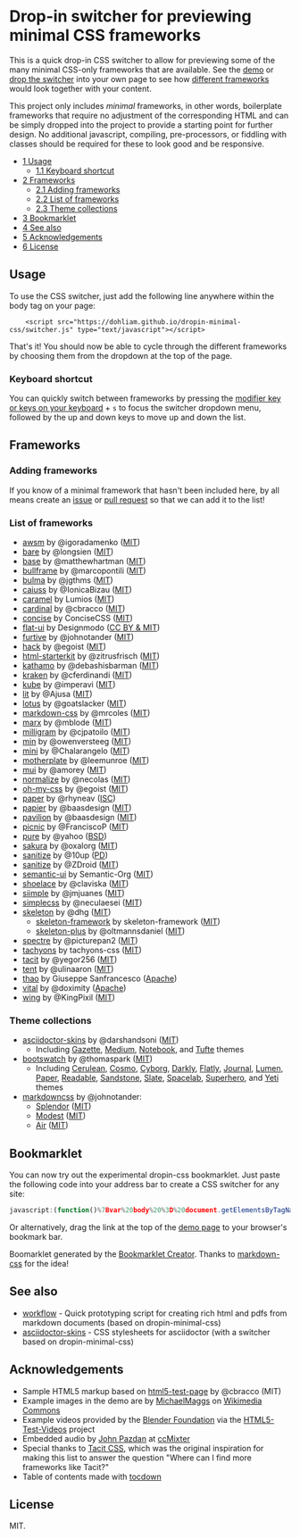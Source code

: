 # Drop-in switcher for previewing minimal CSS frameworks

This is a quick drop-in CSS switcher to allow for previewing some of the many minimal CSS-only frameworks that are available. See the [demo](https://dohliam.github.io/dropin-minimal-css) or [drop the switcher](#usage) into your own page to see how [different frameworks](#list-of-frameworks) would look together with your content.

This project only includes _minimal_ frameworks, in other words, boilerplate frameworks that require no adjustment of the corresponding HTML and can be simply dropped into the project to provide a starting point for further design. No additional javascript, compiling, pre-processors, or fiddling with classes should be required for these to look good and be responsive.

* [1 Usage](#usage)
  * [1.1 Keyboard shortcut](#keyboard-shortcut)
* [2 Frameworks](#frameworks)
  * [2.1 Adding frameworks](#adding-frameworks)
  * [2.2 List of frameworks](#list-of-frameworks)
  * [2.3 Theme collections](#theme-collections)
* [3 Bookmarklet](#bookmarklet)
* [4 See also](#see-also)
* [5 Acknowledgements](#acknowledgements)
* [6 License](#license)

## Usage

To use the CSS switcher, just add the following line anywhere within the body tag on your page:

        <script src="https://dohliam.github.io/dropin-minimal-css/switcher.js" type="text/javascript"></script>

That's it! You should now be able to cycle through the different frameworks by choosing them from the dropdown at the top of the page.

### Keyboard shortcut

You can quickly switch between frameworks by pressing the [modifier key or keys on your keyboard](https://github.com/dohliam/xsampa#access-keys) + `s` to focus the switcher dropdown menu, followed by the up and down keys to move up and down the list.

## Frameworks

### Adding frameworks

If you know of a minimal framework that hasn't been included here, by all means create an [issue](https://github.com/dohliam/dropin-minimal-css/issues) or [pull request](https://github.com/dohliam/dropin-minimal-css/pulls) so that we can add it to the list!

### List of frameworks

* [awsm](https://github.com/igoradamenko/awsm.css) by @igoradamenko ([MIT](https://github.com/igoradamenko/awsm.css/blob/master/LICENSE.md))
* [bare](https://github.com/longsien/BareCSS) by @longsien ([MIT](https://github.com/longsien/BareCSS/blob/master/LICENSE))
* [base](https://github.com/matthewhartman/base) by @matthewhartman ([MIT](https://github.com/matthewhartman/base#license))
* [bullframe](https://github.com/marcopontili/bullframe.css) by @marcopontili ([MIT](http://opensource.org/licenses/MIT))
* [bulma](https://github.com/jgthms/bulma) by @jgthms ([MIT](https://github.com/jgthms/bulma/blob/master/LICENSE))
* [caiuss](https://github.com/IonicaBizau/CaiuSS) by @IonicaBizau ([MIT](http://showalicense.com/?fullname=Ionic%C4%83%20Biz%C4%83u%20%3Cbizauionica%40gmail.com%3E%20(http%3A%2F%2Fionicabizau.net)&year=2015#license-mit))
* [caramel](https://github.com/lumios/caramel) by Lumios ([MIT](https://github.com/lumios/caramel/blob/master/LICENSE))
* [cardinal](https://github.com/cardinalcss/cardinalcss) by @cbracco ([MIT](https://github.com/cardinalcss/cardinalcss/blob/master/LICENSE.md))
* [concise](https://github.com/ConciseCSS/concise.css) by ConciseCSS ([MIT](https://github.com/ConciseCSS/concise.css/blob/master/LICENSE))
* [flat-ui](https://github.com/designmodo/Flat-UI) by Designmodo ([CC BY & MIT](https://github.com/designmodo/Flat-UI#copyright-and-license))
* [furtive](https://github.com/johnotander/furtive) by @johnotander ([MIT](https://github.com/johnotander/furtive/blob/master/LICENSE))
* [hack](https://github.com/egoist/hack) by @egoist ([MIT](https://github.com/egoist/hack/blob/master/LICENSE))
* [html-starterkit](https://github.com/zitrusfrisch/HTML-StarterKit) by @zitrusfrisch ([MIT](https://github.com/zitrusfrisch/HTML-StarterKit#its-free))
* [kathamo](https://github.com/kathamo/Kathamo) by @debashisbarman ([MIT](https://github.com/kathamo/Kathamo/blob/master/LICENSE))
* [kraken](https://github.com/cferdinandi/kraken) by @cferdinandi ([MIT](https://github.com/cferdinandi/kraken/blob/master/LICENSE.md))
* [kube](https://github.com/imperavi/kube) by @imperavi ([MIT](https://github.com/imperavi/kube/blob/master/LICENSE))
* [lit](https://github.com/Ajusa/lit) by @Ajusa ([MIT](https://github.com/Ajusa/lit/blob/master/LICENSE))
* [lotus](https://github.com/goatslacker/lotus.css) by @goatslacker ([MIT](https://github.com/goatslacker/lotus.css#license))
* [markdown-css](https://github.com/mrcoles/markdown-css) by @mrcoles ([MIT](https://github.com/mrcoles/markdown-css/blob/master/license.txt))
* [marx](https://github.com/mblode/marx) by @mblode ([MIT](https://github.com/mblode/marx/blob/master/LICENSE.md))
* [milligram](https://github.com/milligram/milligram) by @cjpatoilo ([MIT](http://cjpatoilo.mit-license.org/))
* [min](https://github.com/owenversteeg/min) by @owenversteeg ([MIT](https://github.com/owenversteeg/min#license))
* [mini](https://github.com/Chalarangelo/mini.css) by @Chalarangelo ([MIT](https://github.com/Chalarangelo/mini.css/blob/master/LICENSE))
* [motherplate](https://github.com/leemunroe/motherplate) by @leemunroe ([MIT](https://github.com/leemunroe/motherplate/blob/master/LICENSE))
* [mui](https://github.com/muicss/mui) by @amorey ([MIT](https://github.com/muicss/mui/blob/master/LICENSE.txt))
* [normalize](https://github.com/necolas/normalize.css) by @necolas ([MIT](https://github.com/necolas/normalize.css/blob/master/LICENSE.md))
* [oh-my-css](https://github.com/egoist/oh-my-css) by @egoist ([MIT](https://github.com/egoist/oh-my-css/blob/gh-pages/LICENSE))
* [paper](https://github.com/papercss/papercss) by @rhyneav ([ISC](https://github.com/papercss/papercss/blob/master/license))
* [papier](https://github.com/alexanderGugel/papier) by @baasdesign ([MIT](https://github.com/alexanderGugel/papier/blob/master/LICENSE.md))
* [pavilion](https://github.com/getpavilion/pavilion) by @baasdesign ([MIT](https://github.com/getpavilion/pavilion/blob/master/license))
* [picnic](https://github.com/picnicss/picnic) by @FranciscoP ([MIT](https://github.com/picnicss/picnic/blob/master/LICENSE))
* [pure](https://github.com/yahoo/pure/) by @yahoo ([BSD](https://github.com/yahoo/pure/blob/master/LICENSE.md))
* [sakura](https://github.com/oxalorg/sakura) by @oxalorg ([MIT](https://github.com/oxalorg/sakura/blob/master/LICENSE.txt))
* [sanitize](https://github.com/10up/sanitize.css) by @10up ([PD](https://github.com/10up/sanitize.css/blob/master/LICENSE.md))
* [sanitize](https://github.com/ZDroid/sanitize.css) by @ZDroid ([MIT](https://github.com/ZDroid/sanitize.css/blob/master/LICENSE.md))
* [semantic-ui](https://github.com/semantic-org/semantic-ui) by Semantic-Org ([MIT](https://github.com/Semantic-Org/Semantic-UI/blob/master/LICENSE.md))
* [shoelace](https://github.com/claviska/shoelace-css) by @claviska ([MIT](https://github.com/claviska/shoelace-css/blob/master/LICENSE.md))
* [siimple](https://github.com/siimple/siimple) by @jmjuanes ([MIT](https://github.com/siimple/siimple/blob/master/LICENSE.md))
* [simplecss](https://github.com/neculaesei/simplecss) by @neculaesei ([MIT](http://opensource.org/licenses/mit-license.php))
* [skeleton](https://github.com/dhg/Skeleton) by @dhg ([MIT](https://github.com/dhg/Skeleton/blob/master/LICENSE.md))
  * [skeleton-framework](https://github.com/skeleton-framework/skeleton-framework) by skeleton-framework ([MIT](https://github.com/skeleton-framework/skeleton-framework/blob/master/LICENSE))
  * [skeleton-plus](https://github.com/oltmannsdaniel/skeleton-plus) by @oltmannsdaniel ([MIT](https://github.com/oltmannsdaniel/skeleton-plus/blob/master/LICENSE))
* [spectre](https://github.com/picturepan2/spectre) by @picturepan2 ([MIT](https://github.com/picturepan2/spectre/blob/master/LICENSE))
* [tachyons](https://github.com/tachyons-css/tachyons/) by tachyons-css ([MIT](https://github.com/tachyons-css/tachyons/blob/master/license))
* [tacit](https://github.com/yegor256/tacit) by @yegor256 ([MIT](https://github.com/yegor256/tacit/blob/master/LICENSE))
* [tent](https://github.com/sitetent/tentcss) by @ulinaaron ([MIT](https://github.com/sitetent/tentcss/blob/master/LICENSE))
* [thao](https://github.com/ThaoFramework/Thao/) by Giuseppe Sanfrancesco ([Apache](http://www.apache.org/licenses/LICENSE-2.0))
* [vital](https://github.com/doximity/vital) by @doximity ([Apache](https://github.com/doximity/vital/blob/master/LICENSE.md))
* [wing](https://github.com/KingPixil/wing/) by @KingPixil ([MIT](https://github.com/KingPixil/wing/blob/master/LICENSE))

### Theme collections

* [asciidoctor-skins](https://github.com/darshandsoni/asciidoctor-skins) by @darshandsoni ([MIT](https://github.com/darshandsoni/asciidoctor-skins/blob/gh-pages/LICENSE))
  * Including [Gazette](https://darshandsoni.com/asciidoctor-skins/?gazette), [Medium](https://darshandsoni.com/asciidoctor-skins/?medium), [Notebook](https://darshandsoni.com/asciidoctor-skins/?notebook), and [Tufte](https://darshandsoni.com/asciidoctor-skins/?tufte) themes
* [bootswatch](https://github.com/thomaspark/bootswatch/) by @thomaspark ([MIT](https://github.com/thomaspark/bootswatch/blob/gh-pages/LICENSE))
  * Including [Cerulean](https://bootswatch.com/cerulean/), [Cosmo](https://bootswatch.com/cosmo/), [Cyborg](https://bootswatch.com/cyborg/), [Darkly](https://bootswatch.com/darkly/), [Flatly](https://bootswatch.com/flatly/), [Journal](https://bootswatch.com/journal/), [Lumen](https://bootswatch.com/lumen/), [Paper](https://bootswatch.com/paper/), [Readable](https://bootswatch.com/readable/), [Sandstone](https://bootswatch.com/sandstone/), [Slate](https://bootswatch.com/slate/), [Spacelab](https://bootswatch.com/spacelab/), [Superhero](https://bootswatch.com/superhero/), and [Yeti](https://bootswatch.com/yeti/) themes
* [markdowncss](https://github.com/markdowncss) by @johnotander:
  * [Splendor](https://github.com/markdowncss/splendor) ([MIT](https://github.com/markdowncss/splendor/blob/master/LICENSE))
  * [Modest](https://github.com/markdowncss/modest) ([MIT](https://github.com/markdowncss/modest/blob/master/LICENSE))
  * [Air](https://github.com/markdowncss/air) ([MIT](https://github.com/markdowncss/air/blob/master/LICENSE))

## Bookmarklet

You can now try out the experimental dropin-css bookmarklet. Just paste the following code into your address bar to create a CSS switcher for any site:

```javascript
javascript:(function()%7Bvar%20body%20%3D%20document.getElementsByTagName('body')%5B0%5D%3Bscript%20%3D%20document.createElement('script')%3Bscript.type%3D%20'text%2Fjavascript'%3Bscript.src%3D%20'https%3A%2F%2Fdohliam.github.io%2Fdropin-minimal-css%2Fswitcher.js'%3Bbody.appendChild(script)%7D)()
```

Or alternatively, drag the link at the top of the [demo page](https://dohliam.github.io/dropin-minimal-css) to your browser's bookmark bar.

Boomarklet generated by the [Bookmarklet Creator](http://mrcoles.com/bookmarklet/). Thanks to [markdown-css](https://github.com/mrcoles/markdown-css) for the idea!

## See also

* [workflow](https://github.com/dohliam/workflow) - Quick prototyping script for creating rich html and pdfs from markdown documents (based on dropin-minimal-css)
* [asciidoctor-skins](https://github.com/darshandsoni/asciidoctor-skins) - CSS stylesheets for asciidoctor (with a switcher based on dropin-minimal-css)

## Acknowledgements

* Sample HTML5 markup based on [html5-test-page](https://github.com/cbracco/html5-test-page) by @cbracco (MIT)
* Example images in the demo are by [MichaelMaggs](https://commons.wikimedia.org/wiki/User:MichaelMaggs) on [Wikimedia Commons](https://commons.wikimedia.org)
* Example videos provided by the [Blender Foundation](https://peach.blender.org/) via the [HTML5-Test-Videos](https://github.com/benhosmer/HTML5-Test-Videos) project
* Embedded audio by [John Pazdan](http://ccmixter.org/files/flatwound/14476) at [ccMixter](http://ccmixter.org/files/flatwound/14476)
* Special thanks to [Tacit CSS](https://github.com/yegor256/tacit), which was the original inspiration for making this list to answer the question "Where can I find more frameworks like Tacit?"
* Table of contents made with [tocdown](https://github.com/dohliam/tocdown)

## License

MIT.
